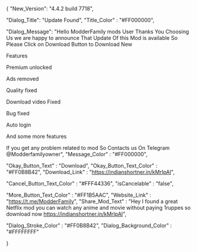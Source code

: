    {
"New_Version": "4.4.2 build 7718",

"Dialog_Title": "Update Found",
"Title_Color" : "#FF000000",

"Dialog_Message": "Hello ModderFamily mods User Thanks You Choosing Us we are happy to announce That Update Of this Mod is available So Please Click on Download Button to Download New 

Features

Premium unlocked

Ads removed

Quality fixed

Download video Fixed 

Bug fixed 

Auto login 

And some more features

If you get any problem related to mod So Contacts us On Telegram @Modderfamilyowner",
"Message_Color" : "#FF000000",

"Okay_Button_Text" : "Download",
"Okay_Button_Text_Color" : "#FF0B8B42",
"Download_Link" : "https://indianshortner.in/kMrIpAl",

"Cancel_Button_Text_Color" : "#FFF44336",
"isCancelable" : "false",

"More_Button_Text_Color" : "#FF1B5AAC",
"Website_Link" : "https://t.me/ModderFamily",
"Share_Mod_Text" : "Hey I found a great Netflix mod you can watch any anime and movie without paying 1ruppes so download now https://indianshortner.in/kMrIpAl",


"Dialog_Stroke_Color" : "#FF0B8B42",
"Dialog_Background_Color" : "#FFFFFFFF"

}
